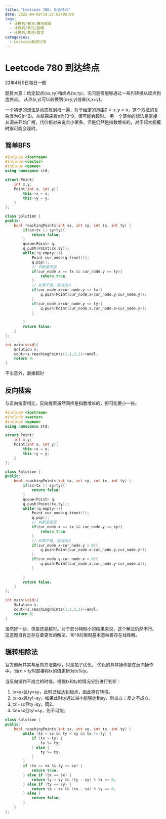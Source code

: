 ```yaml
---
title: "Leetcode 780: 到达终点"
date: 2022-04-09T19:27:02+08:00
tags:
  - 计算机/算法/算法题解
  - 计算机/算法/困难
  - 计算机/算法/数学
categories:
  - Leetcode刷题记录
---
```


# Leetcode 780 到达终点

22年4月9日每日一题

题目大意：给定起点(sx,sy)和终点(tx,ty)，询问是否能够通过一系列转换从起点到达终点。
从点(x,y)可以转换到(x+y,y)或者(x,x+y)。

一个初步的想法是动态规划扫一遍，对于给定的范围$0<x,y<n$，这个方法的复杂度为O(n^2)。从结果来看n为10^9，很可能会超时。
另一个简单的想法是直接从源头开始广搜，代价相对来说会小很多，但是仍然是指数增长的，对于超大规模时很可能会超时。

## 简单BFS

```cpp
#include <iostream>
#include <vector>
#include <queue>
using namespace std;

struct Point{
    int x,y;
    Point(int x, int y){
        this->x = x;
        this->y = y;
    }
};

class Solution {
public:
    bool reachingPoints(int sx, int sy, int tx, int ty) {
        if(sx>tx || sy>ty){
            return false;
        }
        queue<Point> q;
        q.push(Point(sx,sy));
        while(!q.empty()){
            Point cur_node(q.front());
            q.pop();
            // 判断是否是
            if(cur_node.x == tx && cur_node.y == ty){
                return true;
            }
            // 如果不是，尝试加入
            if(cur_node.x+cur_node.y <= tx){
                q.push(Point(cur_node.x+cur_node.y,cur_node.y));
            }
            if(cur_node.x+cur_node.y <= ty){
                q.push(Point(cur_node.x,cur_node.x+cur_node.y));
            }
            
        }
        return false;
    }
};

int main(void){
    Solution s;
    cout<<s.reachingPoints(1,1,2,2)<<endl;
    return 0;
}

```

不出意外，直接超时

## 反向搜索

与正向搜索相比，反向搜索虽然同样是指数增长的，但可能要小一些。

```cpp
#include <iostream>
#include <vector>
#include <queue>
using namespace std;

struct Point{
    int x,y;
    Point(int x, int y){
        this->x = x;
        this->y = y;
    }
};

class Solution {
public:
    bool reachingPoints(int sx, int sy, int tx, int ty) {
        if(sx>tx || sy>ty){
            return false;
        }
        queue<Point> q;
        q.push(Point(tx,ty));
        while(!q.empty()){
            Point cur_node(q.front());
            q.pop();
            // 判断是否是
            if(cur_node.x == sx && cur_node.y == sy){
                return true;
            }
            // 如果不是，尝试加入
            if(cur_node.x-cur_node.y > 0){
                q.push(Point(cur_node.x-cur_node.y,cur_node.y));
            }
            if(cur_node.y-cur_node.x > 0){
                q.push(Point(cur_node.x,cur_node.y-cur_node.x));
            }
            
        }
        return false;
    }
};

int main(void){
    Solution s;
    cout<<s.reachingPoints(1,1,2,2)<<endl;
    return 0;
}
```

虽然好一些，但是还是超时。对于部分特别小的结果来说，这个解法仍然不行。
这道题目肯定存在着更优的解法，10^9的限制基本意味着存在线性解。

## 辗转相除法

官方题解其实与反向方法类似，只是加了优化。
优化的具体操作是在反向操作中，当$tx>ty$时直接将tx的值更新为$tx \% ty$。

当反向操作不成立的时候，根据tx和ty的情况分别进行判断：
1. tx=sx且ty=sy，此时已经达到起点，因此存在转换。
2. tx=sx且ty!=sy，如果此时ty通过减小能够达到sy，则成立；反之不成立。
3. tx!=sx且ty=sy，同2。
4. tx!=sx且ty!=sy，则不可能。

```cpp
class Solution {
public:
    bool reachingPoints(int sx, int sy, int tx, int ty) {
        while (tx > sx && ty > sy && tx != ty) {
            if (tx > ty) {
                tx %= ty;
            } else {
                ty %= tx;
            }
        }
        if (tx == sx && ty == sy) {
            return true;
        } else if (tx == sx) {
            return ty > sy && (ty - sy) % tx == 0;
        } else if (ty == sy) {
            return tx > sx && (tx - sx) % ty == 0;
        } else {
            return false;
        }
    }
};
```
